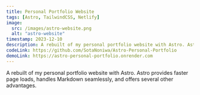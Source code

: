```yaml
---
title: Personal Portfolio Website
tags: [Astro, TailwindCSS, Netlify]
image:
  src: /images/astro-website.png
  alt: "astro-website"
timestamp: 2023-12-10
description: A rebuilt of my personal portfolio website with Astro. Astro provides faster page loads, handles Markdown seamlessly, and offers several other advantages.
codeLink: https://github.com/SotaNoniwa/Astro-Personal-Portfolio
demoLink: https://astro-personal-portfolio.onrender.com
---
```


A rebuilt of my personal portfolio website with Astro. Astro provides faster page loads, handles Markdown seamlessly, and offers several other advantages.
